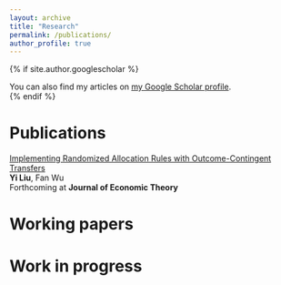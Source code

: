 ```yaml
---
layout: archive
title: "Research"
permalink: /publications/
author_profile: true
---
```


{% if site.author.googlescholar %}
  <div class="wordwrap">You can also find my articles on <a href="{{site.author.googlescholar}}">my Google Scholar profile</a>.</div>
{% endif %}

Publications
======
[Implementing Randomized Allocation Rules with Outcome-Contingent Transfers](/files/Implementing_Randomized_Allocation_Rules_with_Outcome_Contingent_Transfer.pdf)<br>
**Yi Liu**, Fan Wu<br>
Forthcoming at **Journal of Economic Theory**

Working papers
======

Work in progress
======
